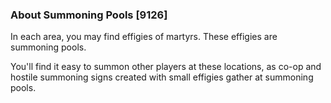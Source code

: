 ### About Summoning Pools [9126]

In each area, you may find effigies of martyrs. These effigies are summoning pools.

You'll find it easy to summon other players at these locations, as co-op and hostile summoning signs created with small effigies gather at summoning pools.